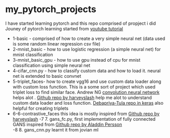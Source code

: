 # my_pytorch_projects
 I have started learning pytorch and this repo comprised of propject i did  
Jouney of pytorch learning started from [youtube tutorial](https://www.youtube.com/watch?v=GIsg-ZUy0MY)   
- 1-basic - comprised of how to create a very simple neural net (data used is some random linear regression csv file)  
- 2-mnist_basic - how to use logistic regression (a simple neural net) for mnist classification
- 3-mnist_basic_gpu - how to use gpu instead of cpu for mnist classification using simple neural net  
- 4-cifar_cnn.py - how to classify custom data and how to load it. neural net is extended to basic convnet   
- 5-triplet_faces- how to create vgg16 and use custom data loader along with custom loss function. This is a some sort of project which used triplet loss to find similar face. Andrew NG [convolution neural network](https://www.youtube.com/watch?v=6jfw8MuKwpI) helps alot . [Github repo by harveyslash](https://github.com/harveyslash/Facial-Similarity-with-Siamese-Networks-in-Pytorch) help me alot to understand custom data loader and loss function. [Debapriya-Tula repo in keras](https://github.com/Debapriya-Tula/Face-Verification/) also helpful for creating triplets  
- 6-6-contrastive_faces this idea is mostly inspired from [Github repo by harveyslash](https://github.com/harveyslash/Facial-Similarity-with-Siamese-Networks-in-Pytorch) 
-7 7. gans_fc.py, first implementation of fully connected GANS inspired from [Github repo by Aladdin Persson](https://www.youtube.com/channel/UCkzW5JSFwvKRjXABI-UTAkQ)  
-8 8. gans_cnn.py learnt it from jovian ml  

